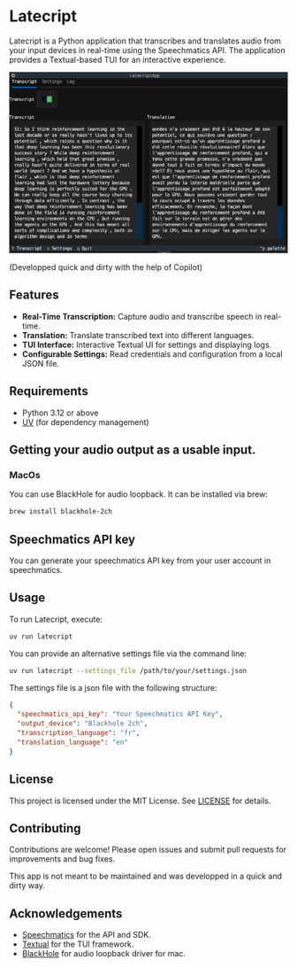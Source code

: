 # Latecript

Latecript is a Python application that transcribes and translates audio from your input devices in real-time using the Speechmatics API. The application provides a Textual-based TUI for an interactive experience. 


![Latecript Screenshot](assets/screenshot.png)

(Developped quick and dirty with the help of Copilot)

## Features

- **Real-Time Transcription:** Capture audio and transcribe speech in real-time.
- **Translation:** Translate transcribed text into different languages.
- **TUI Interface:** Interactive Textual UI for settings and displaying logs.
- **Configurable Settings:** Read credentials and configuration from a local JSON file.

## Requirements

- Python 3.12 or above
- [UV](https://github.com/uv-org/uv) (for dependency management)

## Getting your audio output as a usable input. 

### MacOs 

You can use BlackHole for audio loopback. It can be installed via brew: 
```bash
brew install blackhole-2ch
```

## Speechmatics API key 

You can generate your speechmatics API key from your user account in speechmatics. 

## Usage

To run Latecript, execute:

   ```bash
   uv run latecript 
   ```

You can provide an alternative settings file via the command line:

```bash
uv run latecript --settings_file /path/to/your/settings.json
```

 The settings file is a json file with the following structure:

```json
{
  "speechmatics_api_key": "Your Speechmatics API Key",
  "output_device": "Blackhole 2ch",
  "transcription_language": "fr",
  "translation_language": "en"
}
```

## License

This project is licensed under the MIT License. See [LICENSE](LICENSE) for details.

## Contributing

Contributions are welcome! Please open issues and submit pull requests for improvements and bug fixes. 

This app is not meant to be maintained and was developped in a quick and dirty way. 

## Acknowledgements

- [Speechmatics](https://www.speechmatics.com/) for the API and SDK.
- [Textual](https://github.com/Textualize/textual) for the TUI framework.
- [BlackHole](https://existential.audio/blackhole/) for audio loopback driver for mac. 

